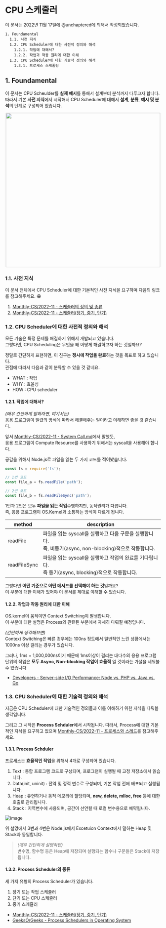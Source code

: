 # CPU 스케줄러

이 문서는 2022년 11월 17일에 @unchaptered에 의해서 작성되었습니다.

```
1. Foundamental
  1.1. 사전 지식
  1.2. CPU Scheduler에 대한 사전적 정의와 해석
    1.2.1. 작업에 대해서?
    1.2.2. 작업과 작동 원리에 대한 이해
  1.3. CPU Scheduler에 대한 기술적 정의와 해석
    1.3.1. 프로세스 스케줄링 
```

## 1. Foundamental

이 문서는 CPU Scheulder를 **실제 예시**를 통해서 설계부터 분석까지 다루고자 합니다.<br>
따라서 기본 **사전 지식**에서 시작해서 CPU Scheduler에 대해서 **설계**, **분류**, **예시 및 분석**의 단계로 구성되어 있습니다.

<p align="center">
   <img style="width: 500px;" src="https://user-images.githubusercontent.com/86306802/202479429-9994c417-2454-4e85-a53d-41ede2760602.jpg"/>
</p>

### 1.1. 사전 지식

이 문서 전체에서 CPU Scheduler에 대한 기본적인 사전 지식을 요구하며 다음의 링크를 참고해주세요. 😀

1. [Monthly-CS/2022-11 - 스케줄러의 정의 및 종류](https://github.com/monthly-cs/2022-11/blob/main/CPU%20%EC%8A%A4%EC%BC%80%EC%A4%84%EB%A7%81/1.%20%EC%8A%A4%EC%BC%80%EC%A4%84%EB%9F%AC%EC%9D%98%20%EC%A0%95%EC%9D%98%20%EB%B0%8F%20%EC%A2%85%EB%A5%98.md)
2. [Monthly-CS/2022-11 - 스케쥴러(장기, 중기, 단기)](https://github.com/monthly-cs/2022-11/blob/main/CPU%20%EC%8A%A4%EC%BC%80%EC%A4%84%EB%A7%81/2.%20%EC%8A%A4%EC%BC%80%EC%A5%B4%EB%9F%AC(%EC%9E%A5%EA%B8%B0%2C%20%EC%A4%91%EA%B8%B0%2C%20%EB%8B%A8%EA%B8%B0).md)

### 1.2. CPU Scheduler에 대한 사전적 정의와 해석

모든 기술은 특정 문제를 해결하기 위해서 개발되고 있습니다.<br>
그렇다면, CPU Scheduling은 무엇을 왜 어떻게 해결하고자 하는 것일까요?

정말로 간단하게 표현하면, 이 친구는 **정시에 작업을 완료**하는 것을 목표로 하고 있습니다.<br>
관점에 따라서 다음과 같이 분류할 수 있을 것 같네요.

- WHAT : 작업
- WHY : 효율성
- HOW : CPU scheduler

#### 1.2.1. 작업에 대해서?

_(매우 간단하게 말하자면, 여기서는)_<br>
응용 프로그램이 일련의 방식에 따라서 해결해주는 일이라고 이해하면 좋을 것 같습니다.

앞서 [Monthly-CS/2022-11 - System Call.md](https://github.com/monthly-cs/2022-11/blob/main/%EC%9A%B4%EC%98%81%EC%B2%B4%EC%A0%9C%20%EA%B0%9C%EB%A1%A0/3.%20System%20Call.md)에서 말했듯,<br>
응용 프로그램이 Compute Resource를 사용하기 위해서는 syscall을 사용해야 합니다.

공감을 위해서 Node.js로 파일을 읽는 두 가지 코드를 적어봤습니다.

```javascript
const fs = require('fs');

// 1번 코드
const file_a = fs.readFile('path');

// 2번 코드
const file_b = fs.readFileSync('path');
```

1번과 2번은 모두 **파일을 읽는 작업**수행하지만, 동작원리가 다릅니다. <br>
즉, 응용 프로그램이 OS.Kernel과 소통하는 방식이 다르게 됩니다.

| method | description |
| ------ | ----------- |
| readFile | 파일을 읽는 syscall을 실행하고 다음 구문을 실행합니다. <br> 즉, 비동기(async, non-blocking)적으로 작동합니다. |
| readFileSync | 파일을 읽는 syscall을 실행하고 작업의 완료를 기다립니다. <br> 즉 동기(async, blocking)적으로 작동합니다. |

그렇다면 **어떤 기준으로 어떤 메서드를 선택해야 하는 것**일까요? <br>
이 부분에 대한 이해가 있어야 이 문서를 제대로 이해할 수 있습니다.

#### 1.2.2. 작업과 작동 원리에 대한 이해

OS.kernel이 움직이면 Context Switching이 발생합니다.<br>
이 부분에 대한 설명은 Process와 관련된 부분에서 자세히 다뤄질 예정입니다.

_(간단하게 생각해보면)_<br>
Context Switching은 빠른 경우에는 100ns 정도에서 일반적인 느린 상황에서는 1000ns 이상 걸리는 경우가 있습니다.

그러나, 1ms = 1,000,000ns이기 때문에 1ms이상이 걸리는 대다수의 응용 프로그램 단위의 작업은 **모두 Async, Non-blocking 작업이 효율적** 일 것이라는 가설을 세워볼 수 있습니다

- [Developers - Server-side I/O Performance: Node vs. PHP vs. Java vs. Go](https://www.toptal.com/back-end/server-side-io-performance-node-php-java-go)

### 1.3. CPU Scheduler에 대한 기술적 정의와 해석

지금은 CPU Scheduler에 대한 기술적인 정의들과 이를 이해하기 위한 지식을 다뤄볼 생각입니다.

그리고 그 시작은 **Process Schduler**에서 시작됩니다.
따라서, Process에 대한 기본적인 지식을 요구하고 있으며 [Monthly-CS/2022-11 - 프로세스와 스레드](https://github.com/monthly-cs/2022-11/blob/main/%ED%94%84%EB%A1%9C%EC%84%B8%EC%8A%A4%2C%20%EC%8A%A4%EB%A0%88%EB%93%9C/1.%20%ED%94%84%EB%A1%9C%EC%84%B8%EC%8A%A4%EC%99%80%20%EC%8A%A4%EB%A0%88%EB%93%9C%EC%9D%98%20%EC%B0%A8%EC%9D%B4.md)를 참고해주세요.

#### 1.3.1. Process Schduler

프로세스는 **효율적인 작업**을 위해서 4개로 구성되어 있습니다.

1. Text : 통합 프로그램 코드로 구성되며, 프로그램이 실행될 때 고정 저장소에서 읽습니다.
2. Data(init, uninit) : 전역 및 정적 변수로 구성되며, 기본 작업 전에 배포되고 실행됩니다.
3. Heap : 유연하거나 동적 메모리에 할당되며, **new, delete, mlloc, free** 등에 대한 호출로 관리됩니다.
4. Stack : 지역변수에 사용되며, 공간이 선언될 때 로컬 변수용으로 예약됩니다.

![image](https://user-images.githubusercontent.com/86306802/202902431-7435fcc1-999f-45fe-8473-b721e32be583.png)

위 설명에서 3번과 4번은 Node.js에서 Excetuion Context에서 말하는 Heap 및 Stack과 동일합니다.

> _(매우 간단하게 설명하면)_ <br>
> 변수명, 함수명 등은 Heap에 저장되며
> 실행되는 함수나 구문들은 Stack에 저장됩니다.

#### 1.3.2. Process Scheduler의 종류

세 가지 유형의 Process Scheduler가 있습니다.

1. 장기 또는 작업 스케쥴러
2. 단기 또는 CPU 스케쥴러
3. 중기 스케쥴러

- [Monthly-CS/2022-11 - 스케쥴러(장기, 중기, 단기)](https://github.com/monthly-cs/2022-11/blob/main/CPU%20%EC%8A%A4%EC%BC%80%EC%A4%84%EB%A7%81/2.%20%EC%8A%A4%EC%BC%80%EC%A5%B4%EB%9F%AC(%EC%9E%A5%EA%B8%B0%2C%20%EC%A4%91%EA%B8%B0%2C%20%EB%8B%A8%EA%B8%B0).md)
- [GeeksOrGeeks - Process Schedulers in Operating System](https://www.geeksforgeeks.org/process-schedulers-in-operating-system/)
